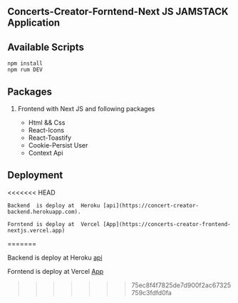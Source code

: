 ## Concerts-Creator-Forntend-Next JS JAMSTACK Application

## Available Scripts

```
npm install
npm rum DEV
```

## Packages

1. Frontend with Next JS and following packages

   - Html && Css
   - React-Icons
   - React-Toastify
   - Cookie-Persist User
   - Context Api

## Deployment

<<<<<<< HEAD
```
Backend  is deploy at  Heroku [api](https://concert-creator-backend.herokuapp.com).

Forntend is deploy at  Vercel [App](https://concerts-creator-frontend-nextjs.vercel.app)
```
=======

Backend  is deploy at  Heroku [api](https://concert-creator-backend.herokuapp.com/)

Forntend is deploy at  Vercel [App](https://concerts-creator-frontend-nextjs.vercel.app)

>>>>>>> 75ec8f4f7825de7d900f2ac67325759c3fdfd0fa

